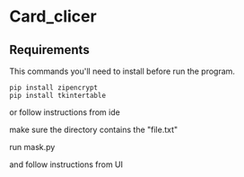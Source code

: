 # Card_clicer
## Requirements
This commands you'll need to install before run the program.




```shell
pip install zipencrypt
pip install tkintertable
```
or follow instructions from ide


make sure the directory contains the "file.txt"

run mask.py

and follow instructions from UI

